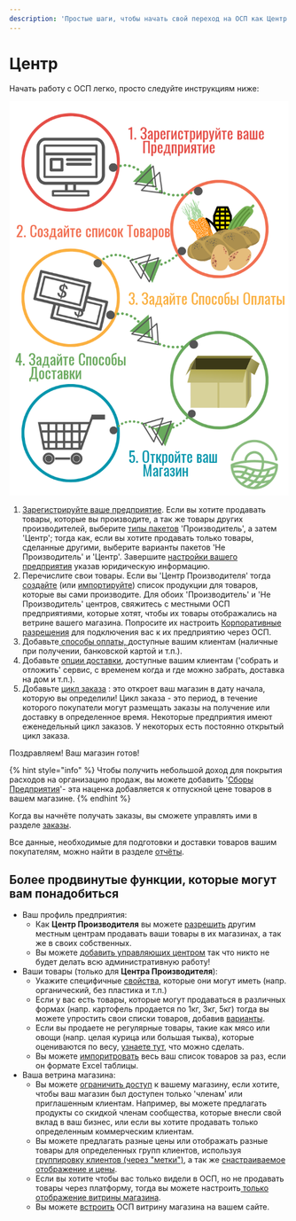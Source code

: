 ```yaml
---
description: 'Простые шаги, чтобы начать свой переход на ОСП как Центр'
---
```


# Центр

Начать работу с ОСП легко, просто следуйте инструкциям ниже:

![&#x41F;&#x44F;&#x442;&#x44C; &#x448;&#x430;&#x433;&#x43E;&#x432; &#x434;&#x43B;&#x44F; &#x43E;&#x442;&#x43A;&#x440;&#x44B;&#x442;&#x438;&#x44F; &#x432;&#x430;&#x448;&#x435;&#x433;&#x43E; &#x426;&#x435;&#x43D;&#x442;&#x440;&#x430; &#x432; &#x41E;&#x421;&#x41F;](../.gitbook/assets/set-up-in-5-steps-draft.png)

1. [Зарегистрируйте ваше предприятие](../basic-features/register-and-create-your-profile.md). Если вы хотите продавать товары, которые вы производите, а так же товары других производителей, выберите [типы пакетов](../basic-features/enterprise-profile/package-types.md) 'Производитель', а затем 'Центр'; тогда как, если вы хотите продавать только товары, сделанные другими, выберите варианты пакетов 'Не Производитель' и 'Центр'. Завершите [настройки вашего предприятия](../basic-features/enterprise-profile/enterprise-settings.md) указав юридическую информацию.
2. Перечислите свои товары. Если вы 'Центр Производителя' тогда [создайте](../basic-features/products-1/products.md) \(или [импортируйте](../basic-features/products-1/product-and-inventory-import.md#1-import-new-products)\) список продукции для товаров, которые вы сами производите. Для обоих 'Производитель' и 'Не Производитель' центров, свяжитесь с местными ОСП предприятиями, которые хотят, чтобы их товары отображались на ветрине вашего магазина. Попросите их настроить [Корпоративные разрешения](../basic-features/enterprise-profile/enterprise-to-enterprise-permissions-e2es.md) для подключения вас к их предприятию через ОСП.
3. Добавьте[ способы оплаты, ](../basic-features/shopfront/payment-methods.md)доступные вашим клиентам \(наличные при получении, банковской картой и т.п.\).
4. Добавьте [опции доставки](../basic-features/shopfront/shipping-methods.md), доступные вашим клиентам \('собрать и отложить' сервис, с временем когда и где можно забрать, доставка на дом и т.п.\).
5. Добавьте [цикл заказа](../basic-features/shopfront/order-cycle/order-cycles-for-hubs.md) : это откроет ваш магазин в дату начала, которую вы определили! Цикл заказа - это период, в течение которого покупатели могут размещать заказы на получение или доставку в определенное время. Некоторые предприятия имеют еженедельный цикл заказов. У некоторых есть постоянно открытый цикл заказа.

Поздравляем! Ваш магазин готов!

{% hint style="info" %}
Чтобы получить небольшой доход для покрытия расходов на организацию продаж, вы можете добавить '[Сборы Предприятия](../basic-features/shopfront/enterprise-fees.md)'- эта наценка добавляется к отпускной цене товаров в вашем магазине.
{% endhint %}

Когда вы начнёте получать заказы, вы сможете управлять ими в разделе [заказы](../basic-features/orders/).

Все данные, необходимые для подготовки и доставки товаров вашим покупателям, можно найти в разделе [отчёты](../basic-features/reports.md).

## Более продвинутые функции, которые могут вам понадобиться

* Ваш профиль предприятия:
  * Как **Центр Производителя** вы можете [разрешить](../basic-features/enterprise-profile/enterprise-to-enterprise-permissions-e2es.md) другим местным центрам продавать ваши товары в их магазинах, а так же в своих собственных.
  * Вы можете [добавить управляющих центром](../basic-features/enterprise-profile/transfer-ownership.md) так что никто не будет делать всю административную работу!
* Ваши товары \(только для **Центра Производителя**\): 
  * Укажите специфичные [свойства](../basic-features/products-1/product-properties.md), которые они могут иметь \(напр. органический, без пластика и т.п.\)
  * Если у вас есть товары, которые могут продаваться в различных формах \(напр. картофель продается по 1кг, 3кг, 5кг\) тогда вы можете упростить свои списки товаров, добавив [варианты](../basic-features/products-1/product-variants.md).
  * Если вы продаете не регулярные товары, такие как мясо или овощи \(напр. целая курица или большая тыква\), которые оцениваются по весу, [узнаете тут](../basic-features/products-1/pricing-irregular-items-kg.md), что можно сделать.
  * Вы можете [импоритровать](../basic-features/products-1/product-and-inventory-import.md#1-import-new-products) весь ваш список товаров за раз, если он формате Excel таблицы.
* Ваша ветрина магазина:
  * Вы можете [ограничить доступ](../basic-features/shopfront/private-shopfront.md) к вашему магазину, если хотите, чтобы ваш магазин был доступен только 'членам' или приглашенным клиентам. Например, вы можете предлагать продукты со скидкой членам сообщества, которые внесли свой вклад в ваш бизнес, или если вы хотите продавать только определенным коммерческим клиентам.
  * Вы можете предлагать разные цены или отображать разные товары для определенных групп клиентов, используя [группировку клиентов \(через "метки"\)](../basic-features/shopfront/customer-management-and-conditional-displays-prices/tags-and-tag-rules.md), а так же [cнастраиваемое отображение и цены](../basic-features/shopfront/customer-management-and-conditional-displays-prices/).
  * Если вы хотите чтобы вас только видели в ОСП, но не продавать товары через платформу, тогда вы можете настроить[ только отображение витрины магазина](../basic-features/shopfront/display-only-order-cycles.md).
  * Вы можете [встроить](multi-producers-shop-hub-quick-setup-guide.md) ОСП витрину магазина на вашем сайте.

